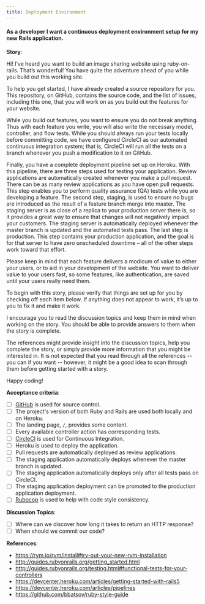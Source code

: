 ```yaml
---
title: Deployment Environment
---
```


#### As a developer I want a continuous deployment environment setup for my new Rails application.

__Story__:

Hi! I’ve heard you want to build an image sharing website using
ruby-on-rails. That’s wonderful! You have quite the adventure ahead of you
while you build out this working site.

To help you get started, I have already created a source repository for
you. This repository, on GitHub, contains the source code, and the list of
issues, including this one, that you will work on as you build out the features
for your website.

While you build out features, you want to ensure you do not break
anything. Thus with each feature you write, you will also write the necessary
model, controller, and flow tests. While you should always run your tests
locally before committing code, we have configured CircleCI as our automated
continuous integration system; that is, CircleCI will run all the tests on a
branch whenever you push a modification to it on GitHub.

Finally, you have a complete deployment pipeline set up on Heroku. With this
pipeline, there are three steps used for testing your application. Review
applications are automatically created whenever you make a pull request. There
can be as many review applications as you have open pull requests. This step
enables you to perform quality assurance (QA) tests while you are developing a
feature. The second step, staging, is used to ensure no bugs are introduced as
the result of a feature branch merge into master. The staging server is as
close of a replica to your production server there is, so it provides a great
way to ensure that changes will not negatively impact your customers. The
staging server is automatically deployed whenever the master branch is updated
and the automated tests pass. The last step is production. This step contains
your production application, and the goal is for that server to have zero
unscheduled downtime – all of the other steps work toward that effort.

Please keep in mind that each feature delivers a modicum of value to either
your users, or to aid in your development of the website. You want to deliver
value to your users fast, so some features, like authentication, are saved
until your users really need them.

To begin with this story, please verify that things are set up for you by
checking off each item below. If anything does not appear to work, it’s up to
you to fix it and make it work.

I encourage you to read the discussion topics and keep them in mind when
working on the story. You should be able to provide answers to them when the
story is complete.

The references might provide insight into the discussion topics, help you
complete the story, or simply provide more information that you might be
interested in. It is not expected that you read through all the references --
you can if you want -- however, it might be a good idea to scan through them
before getting started with a story.

Happy coding!


__Acceptance criteria__:
- [ ] [GitHub](https://github.com/AppFolioOnboarding) is used for source
  control.
- [ ] The project's version of both Ruby and Rails are used both locally and on
  Heroku.
- [ ] The landing page, `/`, provides some content.
- [ ] Every available controller action has corresponding tests.
- [ ] [CircleCI](https://circleci.com/) is used for Continuous Integration.
- [ ] Heroku is used to deploy the application.
- [ ] Pull requests are automatically deployed as review applications.
- [ ] The staging application automatically deploys whenever the master branch
  is updated.
- [ ] The staging application automatically deploys only after all tests pass
  on CircleCI.
- [ ] The staging application deployment can be promoted to the production
  application deployment.
- [ ] [Rubocop](https://github.com/bbatsov/rubocop) is used to help with code
  style consistency.

__Discussion Topics__:
- [ ] Where can we discover how long it takes to return an HTTP response?
- [ ] When should we commit our code?

__References__:
* https://rvm.io/rvm/install#try-out-your-new-rvm-installation
* http://guides.rubyonrails.org/getting_started.html
* http://guides.rubyonrails.org/testing.html#functional-tests-for-your-controllers
* https://devcenter.heroku.com/articles/getting-started-with-rails5
* https://devcenter.heroku.com/articles/pipelines
* https://github.com/bbatsov/ruby-style-guide

